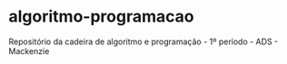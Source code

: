 # algoritmo-programacao
 Repositório da cadeira de algoritmo e programação - 1º período - ADS - Mackenzie
